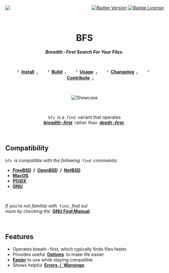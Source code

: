 
<div align = right>

[<img src = 'https://github.com/tavianator/bfs/actions/workflows/ci.yml/badge.svg' align = left>][CI]

[![Badge Version]][Releases]
[![Badge License]][License]

</div>
<br>
<div align = center>

# BFS

***Breadth - First Search For Your Files.***

<br>

**⸢ [Install] ⸥**  
**⸢ [Build] ⸥**  
**⸢ [Usage] ⸥**  
**⸢ [Changelog] ⸥**  
**⸢ [Contribute] ⸥**  

<br>

![Showcase]

<br>

`bfs` is a `find` variant that operates <br>
***[breadth - first]*** rather than ***[depth - first]*** .

<br>

</div>

## Compatibility

`bfs` *is compatible with the following* `find` *commands:*

- **[FreeBSD] / [OpenBSD] / [NetBSD]**
- **[MacOS]**
- **[POSIX]**
- **[GNU]**

<br>

*If you're not familiar with* `find` *, find out* <br>
*more by checking the* **[GNU Find Manual]** *.*

<br>

## Features

- Operates breath - first, which typically finds files faster.
- Provides useful **[Options]** to make life easier
- **[Easier]** to use while staying compatible
- Shows helpful **[Errors / Warnings]**

<br>

<!----------------------------------------------------------------------------->

[Showcase]: https://tavianator.github.io/bfs/animation.svg 'Screenshot'

[Releases]: https://github.com/tavianator/bfs/releases
[License]: LICENSE
[CI]: https://github.com/tavianator/bfs/actions/workflows/ci.yml

[Errors / Warnings]: docs/Usage#Errors-&-Warnings
[Options]: docs/Usage#Options
[Easier]: docs/Usage#Arguments

<!--------------------------------{ Quicklinks }------------------------------->

[Contribute]: docs/Contribute.md
[Changelog]: docs/Changelog.md
[Install]: docs/Install.md
[Build]: docs/Build.md
[Usage]: docs/Usage.md


<!--------------------------------{ References }------------------------------->

[breadth - first]: https://en.wikipedia.org/wiki/Breadth-first_search
[depth - first]: https://en.wikipedia.org/wiki/Depth-first_search

[GNU Find Manual]: https://www.gnu.org/software/findutils/manual/html_mono/find.html
[FreeBSD]: https://www.freebsd.org/cgi/man.cgi?find(1)
[OpenBSD]: https://man.openbsd.org/find.1
[NetBSD]: https://man.netbsd.org/find.1
[POSIX]: http://pubs.opengroup.org/onlinepubs/9699919799/utilities/find.html
[MacOS]: https://ss64.com/osx/find.html
[GNU]: https://www.gnu.org/software/findutils/


<!----------------------------------{ Badges }--------------------------------->

[Badge License]: http://img.shields.io/badge/license-0BSD-blue.svg?style=for-the-badge
[Badge Version]: https://img.shields.io/github/v/tag/tavianator/bfs?label=Version&style=for-the-badge

